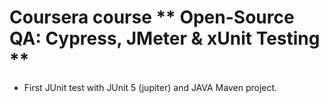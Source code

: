 # Coursera course ** Open-Source QA: Cypress, JMeter & xUnit Testing **
* First JUnit test with JUnit 5 (jupiter) and JAVA Maven project.
